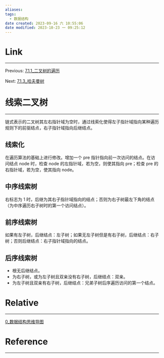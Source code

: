 ```yaml
---
aliases:
tags:
  - 数据结构
date created: 2023-09-16 六 10:55:06
date modified: 2023-10-23 一 09:25:12
---
```


# Link

---

Previous: [7.1.1\_二叉树的遍历](7.1.1_二叉树的遍历.md)

Next: [7.1.3\_哈夫曼树](7.1.3_哈夫曼树.md)

# 线索二叉树

---

链式表示的二叉树其左右指针域为空时，通过线索化使得左子指针域指向某种遍历规则下的前驱结点，右子指针域指向后继结点。

## 线索化

在遍历算法的基础上进行修改。增加一个 pre 指针指向前一次访问的结点。在访问结点 node 时，检查 node 的左指针域，若为空，则使其指向 pre；检查 pre 的右指针域，若为空，使其指向 node。

## 中序线索树

右标志为 1 时，后继为其右子指针域指向的结点；否则为右子树最左下角的结点（为中序遍历右子树时的第一个访问结点）。

## 前序线索树

如果有左子树，后继结点：左子树；如果无左子树但是有右子树，后继结点：右子树；否则后继结点：右子指针域指向的结点。

## 后序线索树

- 根无后继结点。
- 为右子树，或为左子树且双亲没有右子树，后继结点：双亲。
- 为左子树且双亲有右子树，后继结点：兄弟子树后序遍历访问的第一个结点。

# Relative

---

[0\_数据结构思维导图](0_数据结构思维导图.md)

# Reference

---
